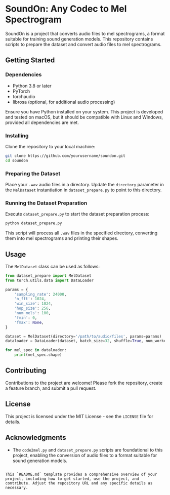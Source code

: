 
# SoundOn: Any Codec to Mel Spectrogram

SoundOn is a project that converts audio files to mel spectrograms, a format suitable for training sound generation models. This repository contains scripts to prepare the dataset and convert audio files to mel spectrograms.

## Getting Started

### Dependencies

- Python 3.8 or later
- PyTorch
- torchaudio
- librosa (optional, for additional audio processing)

Ensure you have Python installed on your system. This project is developed and tested on macOS, but it should be compatible with Linux and Windows, provided all dependencies are met.

### Installing

Clone the repository to your local machine:

```bash
git clone https://github.com/yourusername/soundon.git
cd soundon
```

### Preparing the Dataset

Place your `.wav` audio files in a directory. Update the `directory` parameter in the `MelDataset` instantiation in `dataset_prepare.py` to point to this directory.

### Running the Dataset Preparation

Execute `dataset_prepare.py` to start the dataset preparation process:

```bash
python dataset_prepare.py
```

This script will process all `.wav` files in the specified directory, converting them into mel spectrograms and printing their shapes.

## Usage

The `MelDataset` class can be used as follows:

```python
from dataset_prepare import MelDataset
from torch.utils.data import DataLoader

params = {
    'sampling_rate': 24000,
    'n_fft': 1024,
    'win_size': 1024,
    'hop_size': 256,
    'num_mels': 100,
    'fmin': 0,
    'fmax': None,
}

dataset = MelDataset(directory='/path/to/audio/files', params=params)
dataloader = DataLoader(dataset, batch_size=32, shuffle=True, num_workers=4)

for mel_spec in dataloader:
    print(mel_spec.shape)
```

## Contributing

Contributions to the project are welcome! Please fork the repository, create a feature branch, and submit a pull request.

## License

This project is licensed under the MIT License - see the `LICENSE` file for details.

## Acknowledgments

- The `code2mel.py` and `dataset_prepare.py` scripts are foundational to this project, enabling the conversion of audio files to a format suitable for sound generation models.
```

This `README.md` template provides a comprehensive overview of your project, including how to get started, use the project, and contribute. Adjust the repository URL and any specific details as necessary.